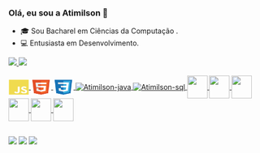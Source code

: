 ### Olá, eu sou a Atimilson 👋

- 🎓 Sou Bacharel em Ciências da Computação .
- 💻 Entusiasta em Desenvolvimento.

<div>
  <a href="https://github.com/Atimilson">
  <img height="180em" src="https://github-readme-stats.vercel.app/api?username=Atimilson&show_icons=true&theme=tokyonight&include_all_commits=true&count_private=true"/>
  <img height="180em" src="https://github-readme-stats.vercel.app/api/top-langs/?username=Atimilson&layout=compact&langs_count=7&theme=tokyonight"/>
</div>
  
<div style="display: inline_block"><br>
  <img align="center" alt="Atimilson-Js" height="30" width="40" src="https://raw.githubusercontent.com/devicons/devicon/master/icons/javascript/javascript-plain.svg">
  <img align="center" alt="Atimilson-HTML" height="30" width="40" src="https://raw.githubusercontent.com/devicons/devicon/master/icons/html5/html5-original.svg">
  <img align="center" alt="Atimilson-CSS" height="30" width="40" src="https://raw.githubusercontent.com/devicons/devicon/master/icons/css3/css3-original.svg">
  <img align="center" alt="Atimilson-java" height="45" width="40" src="https://cdn.jsdelivr.net/gh/devicons/devicon/icons/java/java-plain.svg">
  <img align="center" alt="Atimilson-sql" height="45" width="40" src="https://cdn.jsdelivr.net/gh/devicons/devicon/icons/mysql/mysql-original-wordmark.svg">             
  <img align="center" height="45" width="40" src="https://cdn.jsdelivr.net/gh/devicons/devicon/icons/react/react-original-wordmark.svg" /> 
  <img align="center" height="45" width="40" src="https://cdn.jsdelivr.net/gh/devicons/devicon/icons/nodejs/nodejs-plain.svg" />
  <img align="center" height="45" width="40" src="https://cdn.jsdelivr.net/gh/devicons/devicon/icons/php/php-original.svg" />
  <img align="center" height="45" width="40" src="https://cdn.jsdelivr.net/gh/devicons/devicon/icons/codeigniter/codeigniter-plain-wordmark.svg" />
  <img align="center" height="45" width="40"  src="https://cdn.jsdelivr.net/gh/devicons/devicon/icons/laravel/laravel-plain-wordmark.svg" />
  <img align="center" height="45" width="40" src="https://cdn.jsdelivr.net/gh/devicons/devicon/icons/ionic/ionic-original.svg" />
</div>
                                                                                                                                 
   ##
                                                                                                                                 
  <div> 
  <a href="https://instagram.com/Atimilson" target="_blank"><img src="https://img.shields.io/badge/-Instagram-%23E4405F?style=for-the-badge&logo=instagram&logoColor=white" target="_blank"></a>
  <a href = "atimilson95@gmail.com"><img src="https://img.shields.io/badge/-Gmail-%23333?style=for-the-badge&logo=gmail&logoColor=white" target="_blank"></a>
  <a href="https://www.linkedin.com/in/atimilson-almeida-fortes-pereira-200218167/" target="_blank"><img src="https://img.shields.io/badge/-LinkedIn-%230077B5?style=for-the-badge&logo=linkedin&logoColor=white" target="_blank"></a> 
 
 
</div>
